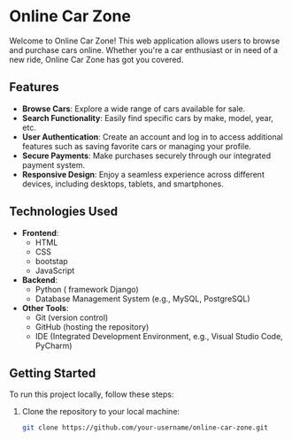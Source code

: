 # Online Car Zone

Welcome to Online Car Zone! This web application allows users to browse and purchase cars online. Whether you're a car enthusiast or in need of a new ride, Online Car Zone has got you covered.

## Features

- **Browse Cars**: Explore a wide range of cars available for sale.
- **Search Functionality**: Easily find specific cars by make, model, year, etc.
- **User Authentication**: Create an account and log in to access additional features such as saving favorite cars or managing your profile.
- **Secure Payments**: Make purchases securely through our integrated payment system.
- **Responsive Design**: Enjoy a seamless experience across different devices, including desktops, tablets, and smartphones.

## Technologies Used

- **Frontend**:
  - HTML
  - CSS
  - bootstap
  - JavaScript
- **Backend**:
  - Python ( framework Django)
  - Database Management System (e.g., MySQL, PostgreSQL)
- **Other Tools**:
  - Git (version control)
  - GitHub (hosting the repository)
  - IDE (Integrated Development Environment, e.g., Visual Studio Code, PyCharm)

## Getting Started

To run this project locally, follow these steps:

1. Clone the repository to your local machine:

   ```bash
   git clone https://github.com/your-username/online-car-zone.git
